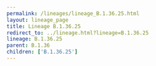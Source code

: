 ```yaml
---
permalink: /lineages/lineage_B.1.36.25.html
layout: lineage_page
title: Lineage B.1.36.25
redirect_to: ../lineage.html?lineage=B.1.36.25
lineage: B.1.36.25
parent: B.1.36
children: ['B.1.36.25']
---
```

